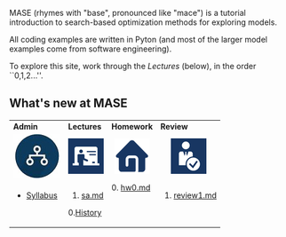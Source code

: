 

MASE (rhymes with "base", pronounced like "mace") is a
tutorial introduction to search-based optimization methods for exploring models.

All coding examples are written in Pyton (and most of the larger model examples come from software engineering).

To explore this site, work through the  _Lectures_ (below), in the order ``0,1,2...''.

## What's new at MASE


<table>
<tr><td ><b>Admin</b>
</td><td><b>Lectures</b>
</td><td><b>Homework</b>
</td><td><b>Review</b>
</td> </tr>
<tr><td  align=center><img src="img/admin.jpg">
</td><td align=center><img src="img/lectures.gif">
</td><td align=center><img src="img/homework.png">
</td><td align=center><img src="img/review.gif">
</td> </tr>
<tr><td valign=top>
<ul>
<li><a href="SYLLABUS.md">Syllabus</a></lu1>

</ul>
</td><td valign=top>

1. <a href="Sa">sa.md</a>   <br>

0.<a href="aa">History</a>

</td><td valign=top>
0. <a href="HomeWork0">hw0.md</a> <br>

</td><td valign=top>

1. <a href="Review1">review1.md</a><br>


</td> 
</tr></table>
